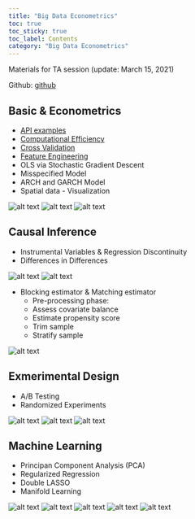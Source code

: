 ```yaml
---
title: "Big Data Econometrics"
toc: true
toc_sticky: true
toc_label: Contents
category: "Big Data Econometrics" 
---
```

Materials for TA session (update: March 15, 2021)  

Github: [github](https://github.com/youngminju-phd/Big_Data_Econometrics)

## Basic & Econometrics
- [API examples](https://youngminju.com/big%20data%20econometrics/API/)
- [Computational Efficiency](https://youngminju.com/big%20data%20econometrics/Efficiency/)
- [Cross Validation](https://youngminju.com/big%20data%20econometrics/CV/)
- [Feature Engineering](https://youngminju.com/big%20data%20econometrics/FE/)
- OLS via Stochastic Gradient Descent
- Misspecified Model
- ARCH and GARCH Model
- Spatial data - Visualization

![alt text](/images/covid.png)
![alt text](/images/pair.png)
![alt text](/images/box.png)

## Causal Inference
- Instrumental Variables & Regression Discontinuity
- Differences in Differences

![alt text](/images/dd1.png)
![alt text](/images/dd.png)

- Blocking estimator & Matching estimator
   - Pre-processing phase:
   - Assess covariate balance
   - Estimate propensity score
   - Trim sample
   - Stratify sample

![alt text](/images/ps_score.png)

## Exmerimental Design
- A/B Testing
- Randomized Experiments

![alt text](/images/re.png)
![alt text](/images/ci.png)
![alt text](/images/re_cov.png)

## Machine Learning
- Principan Component Analysis (PCA)
- Regularized Regression
- Double LASSO
- Manifold Learning 

![alt text](/images/ridge.png)
![alt text](/images/lasso.png)
![alt text](/images/lasso_en.png)
![alt text](/images/pos_lasso.png)
![alt text](/images/en.png)
